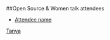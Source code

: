 ##Open Source & Women talk attendees

* [Attendee name](https://github.com/thelastjedi/osw-talk "github/twitter/facebook profile")

[Tanya](https://github.com/tsah20)

